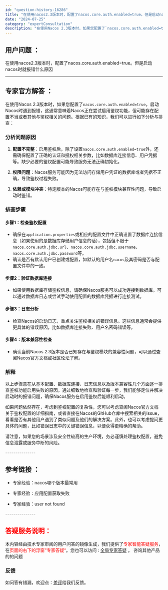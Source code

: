 ```yaml
---
id: "question-history-16286"
title: "在使用nacos2.3版本时，配置了nacos.core.auth.enabled=true。但是启动na"
date: "2024-07-25"
category: "expertConsultation"
description: "在使用Nacos 2.3版本时，如果您配置了`nacos.core.auth.enabled=true`，启动Nacos时遇到报错，这通常意味着Nacos正在尝试启用鉴权功能，但可能存在配置不当或者其他与鉴权相关的问题。根据已有的知识，我们可以进行如下分析与排查：### 分析问题原因1. **配置不"
---
```


## 用户问题 ： 
 在使用nacos2.3版本时，配置了nacos.core.auth.enabled=true。但是启动nacos时就报错什么原因  

---------------
## 专家官方解答 ：

在使用Nacos 2.3版本时，如果您配置了`nacos.core.auth.enabled=true`，启动Nacos时遇到报错，这通常意味着Nacos正在尝试启用鉴权功能，但可能存在配置不当或者其他与鉴权相关的问题。根据已有的知识，我们可以进行如下分析与排查：

### 分析问题原因

1. **配置不完整**：启用鉴权后，除了设置`nacos.core.auth.enabled=true`外，还需确保配置了正确的认证和授权相关参数，比如数据库连接信息、用户凭据等。缺少必要的鉴权配置可能导致服务无法正确初始化。

2. **权限问题**：Nacos服务可能因为无法访问存储用户凭证的数据库或者凭据不正确，导致鉴权过程失败。

3. **依赖或模块冲突**：特定版本的Nacos可能存在与鉴权模块兼容性问题，导致启动时鉴错。

### 排查步骤

#### 步骤1：检查鉴权配置
- 确保在`application.properties`或相应的配置文件中正确设置了数据库连接信息（如果使用的是数据库存储用户信息的话），包括但不限于`nacos.core.auth.jdbc.url`、`nacos.core.auth.jdbc.username`、`nacos.core.auth.jdbc.password`等。
- 确认是否有默认用户已创建或配置，如默认的用户名`nacos`及其密码是否与配置文件中的一致。

#### 步骤2：验证数据库连接
- 如果使用数据库存储鉴权信息，请确保Nacos服务可以成功连接到数据库。可以通过数据库日志或尝试手动使用配置的数据库凭据进行连接测试。

#### 步骤3：日志分析
- 检查Nacos的启动日志，重点关注鉴权相关的错误信息。这些信息通常会提供更具体的错误原因，比如数据库连接失败、用户名密码错误等。

#### 步骤4：版本兼容性检查
- 确认当前Nacos 2.3版本是否已知存在与鉴权模块的兼容性问题，可以通过查阅Nacos官方文档或社区论坛了解。

### 解释

以上步骤意在从基本配置、数据库连接、日志信息以及版本兼容性几个方面逐一排查鉴权功能启用失败的原因。通过细致地检查和验证每一步，我们能够定位并解决启动时的报错问题，确保Nacos服务在启用鉴权后能顺利启动。

如果问题依然存在，考虑到鉴权配置的复杂性，您可以考虑查阅Nacos官方文档关于鉴权配置的详细指南，或者直接在Nacos的GitHub仓库中搜索相关的issue，看看是否有其他用户遇到了类似问题及他们的解决方案。此外，也可以考虑提问更具体的问题，比如错误日志中的关键错误信息，以便获得更精确的帮助。

请注意，如果您的场景涉及安全性较高的生产环境，务必谨慎处理鉴权配置，避免信息泄露或服务中断的风险。


<font color="#949494">---------------</font> 


## 参考链接 ：

* 专家经验：nacos哪个版本最常用 
 
 * 专家经验：应用配置获取失败 
 
 * 专家经验：user not found 


 <font color="#949494">---------------</font> 
 


## <font color="#FF0000">答疑服务说明：</font> 

本内容经由技术专家审阅的用户问答的镜像生成，我们提供了<font color="#FF0000">专家智能答疑服务</font>，在<font color="#FF0000">页面的右下的浮窗”专家答疑“</font>。您也可以访问 : [全局专家答疑](https://answer.opensource.alibaba.com/docs/intro) 。 咨询其他产品的的问题

### 反馈
如问答有错漏，欢迎点：[差评](https://ai.nacos.io/user/feedbackByEnhancerGradePOJOID?enhancerGradePOJOId=16299)给我们反馈。
